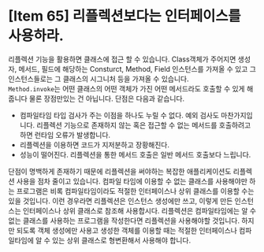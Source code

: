 # [Item 65] 리플렉션보다는 인터페이스를 사용하라.

리플렉션 기능을 활용하면 클래스에 접근 할 수 있습니다. Class객체가 주어지면 생성자, 메서드, 필드에 해당하는 Consturct, Method, Field 인스턴스를 가져올 수 있고 그 인스턴스들로는 그 클래스의 시그니처 등을 가져올 수 있습니다.
</br>
`Method.invoke`는 어떤 클래스의 어떤 객체가 가진 어떤 메서드라도 호출할 수 있게 해줍니다 물론 장점만있는 건 아닙니다. 단점은 다음과 같습니다.

- 컴파일타임 타입 검사가 주는 이점을 하나도 누릴 수 없다. 예외 검사도 마찬가지입니다. 리플렉션 기능으로 존재하지 않는 혹은 접근할 수 없는 메서드를 호출하려고하면 런타임 오류가 발생합니다.
- 리플렉션을 이용하면 코드가 지저분하고 장황해진다.
- 성능이 떨어진다. 리플렉션을 통한 메서드 호출은 일반 메서드 호출보다 느립니다.

단점이 명백하게 존재하기 때문에 리플렉션을 써야하는 복잡한 애플리케이션도 리플렉션 사용을 점차 줄이고 있습니다. 컴파일 타임에 이용할 수 없는 클래스를 사용해야만 하는 프로그램은 비록 컴파일타임이라도 적절한 인터페이스나 상위 클래스를 이용할 수는 있을 것입니다. 이런 경우라면 리플렉션은 인스턴스 생성에만 쓰고, 이렇게 만든 인스턴스는 인터페이스나 상위 클래스로 참조해 사용합시다. 리플렉션은 컴파일타임에는 알 수 없는 클래스를 사용하는 프로그램을 작성한다면 리플렉션을 사용해야할 것입니다. 하지만 되도록 객체 생성에만 사용고 생성한 객체를 이용할 때는 적절한 인터페이스나 컴파일타임에 알 수 있는 상위 클래스로 형변환해서 사용해야 합니다.

